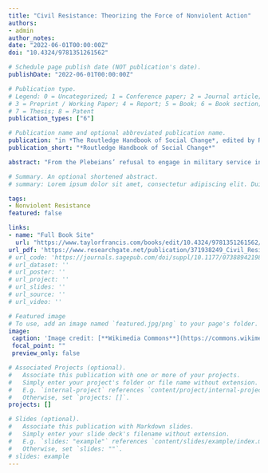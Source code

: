 ```yaml
---
title: "Civil Resistance: Theorizing the Force of Nonviolent Action"
authors:
- admin
author_notes:
date: "2022-06-01T00:00:00Z"
doi: "10.4324/9781351261562"

# Schedule page publish date (NOT publication's date).
publishDate: "2022-06-01T00:00:00Z"

# Publication type.
# Legend: 0 = Uncategorized; 1 = Conference paper; 2 = Journal article;
# 3 = Preprint / Working Paper; 4 = Report; 5 = Book; 6 = Book section;
# 7 = Thesis; 8 = Patent
publication_types: ["6"]

# Publication name and optional abbreviated publication name.
publication: "in *The Routledge Handbook of Social Change*, edited by Richard Ballard and Clive Barnett"
publication_short: "*Routledge Handbook of Social Change*"

abstract: "From the Plebeians’ refusal to engage in military service in the Roman Republic to the uprisings of the Arab Spring, nonviolent action has been at the centre of social change throughout history. Yet the systematic theoretical understanding and empirical examination of nonviolent action is a relatively recent development. This chapter traces the emergence of this field, identifying the contributions of key thinkers such as Gene Sharp and Mahatma Gandhi and seminal cases such as the Civil Rights Movement in the United States and the anti-Communist uprisings of 1989. The chapter concludes by discussing the relationship between nonviolent action and important areas of social change and presenting some major unanswered questions in the study of nonviolent action today."

# Summary. An optional shortened abstract.
# summary: Lorem ipsum dolor sit amet, consectetur adipiscing elit. Duis posuere tellus ac convallis placerat. Proin tincidunt magna sed ex sollicitudin condimentum.

tags:
- Nonviolent Resistance
featured: false

links:
- name: "Full Book Site"
  url: "https://www.taylorfrancis.com/books/edit/10.4324/9781351261562/routledge-handbook-social-change-richard-ballard-clive-barnett?refId=ac56e694-0767-41a1-83f9-c39a4a07bdf0&context=ubx"
url_pdf: 'https://www.researchgate.net/publication/371938249_Civil_Resistance_Theorizing_the_Force_of_Nonviolent_Action'
# url_code: 'https://journals.sagepub.com/doi/suppl/10.1177/0738894219855918/suppl_file/replication_files.rar'
# url_dataset: ''
# url_poster: ''
# url_project: ''
# url_slides: ''
# url_source: ''
# url_video: ''

# Featured image
# To use, add an image named `featured.jpg/png` to your page's folder. 
image:
 caption: 'Image credit: [**Wikimedia Commons**](https://commons.wikimedia.org/wiki/File:Secessio_plebis.JPG)'
 focal_point: ""
 preview_only: false

# Associated Projects (optional).
#   Associate this publication with one or more of your projects.
#   Simply enter your project's folder or file name without extension.
#   E.g. `internal-project` references `content/project/internal-project/index.md`.
#   Otherwise, set `projects: []`.
projects: []

# Slides (optional).
#   Associate this publication with Markdown slides.
#   Simply enter your slide deck's filename without extension.
#   E.g. `slides: "example"` references `content/slides/example/index.md`.
#   Otherwise, set `slides: ""`.
# slides: example
---
```


